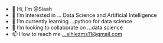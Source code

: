 - 👋 Hi, I’m @Siaah
- 👀 I’m interested in ... Data Science and Artificial Intelligence
- 🌱 I’m currently learning ...python for data science
- 💞️ I’m looking to collaborate on ...data science
- 📫 How to reach me ...sihlezms11@gmail.com

<!---
Siaah/Siaah is a ✨ special ✨ repository because its `README.md` (this file) appears on your GitHub profile.
You can click the Preview link to take a look at your changes.
--->
